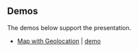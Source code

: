 ## Demos

The demos below support the presentation.

- [Map with Geolocation](./map-with-geolocation) | [demo](https://map-with-geolocation-udyprpclzd.now.sh)
